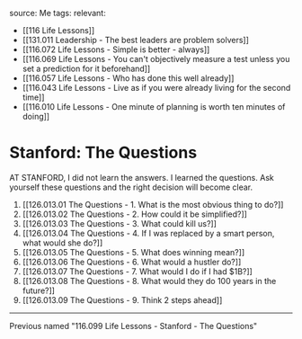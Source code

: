 source: Me
tags:
relevant:
- [[116 Life Lessons]]
- [[131.011 Leadership - The best leaders are problem solvers]]
- [[116.072 Life Lessons - Simple is better - always]]
- [[116.069 Life Lessons - You can't objectively measure a test unless you set a prediction for it beforehand]]
- [[116.057 Life Lessons - Who has done this well already]]
- [[116.043 Life Lessons - Live as if you were already living for the second time]]
- [[116.010 Life Lessons - One minute of planning is worth ten minutes of doing]]

# Stanford: The Questions

AT STANFORD, I did not learn the answers. I learned the questions. Ask yourself these questions and the right decision will become clear.

1. [[126.013.01 The Questions - 1. What is the most obvious thing to do?]]
2. [[126.013.02 The Questions - 2. How could it be simplified?]]
3. [[126.013.03 The Questions - 3. What could kill us?]]
4. [[126.013.04 The Questions - 4. If I was replaced by a smart person, what would she do?]]
5. [[126.013.05 The Questions - 5. What does winning mean?]]
6. [[126.013.06 The Questions - 6. What would a hustler do?]]
7. [[126.013.07 The Questions - 7. What would I do if I had $1B?]]
8. [[126.013.08 The Questions - 8. What would they do 100 years in the future?]]
9. [[126.013.09 The Questions - 9. Think 2 steps ahead]]

---
Previous named "116.099 Life Lessons - Stanford - The Questions"